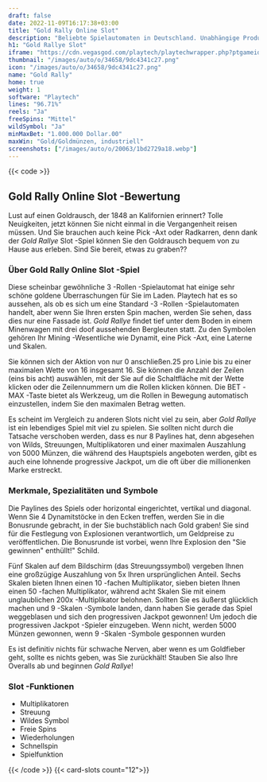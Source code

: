 ```yaml
---
draft: false
date: 2022-11-09T16:17:38+03:00
title: "Gold Rally Online Slot"
description: "Beliebte Spielautomaten in Deutschland. Unabhängige Produktbewertungen und exklusive Anmeldeangebote. Jetzt spielen!"
h1: "Gold Rallye Slot"
iframe: "https://cdn.vegasgod.com/playtech/playtechwrapper.php?ptgameid=grel"
thumbnail: "/images/auto/o/34658/9dc4341c27.png"
icon: "/images/auto/o/34658/9dc4341c27.png"
name: "Gold Rally"
home: true
weight: 1
software: "Playtech"
lines: "96.71%"
reels: "Ja"
freeSpins: "Mittel"
wildSymbol: "Ja"
minMaxBet: "1.000.000 Dollar.00"
maxWin: "Gold/Goldmünzen, industriell"
screenshots: ["/images/auto/o/20063/1bd2729a18.webp"]
---
```


{{< code >}}<h2>Gold Rally Online Slot -Bewertung</h2><p>Lust auf einen Goldrausch, der 1848 an Kalifornien erinnert? Tolle Neuigkeiten, jetzt können Sie nicht einmal in die Vergangenheit reisen müssen. Und Sie brauchen auch keine Pick -Axt oder Radkarren, denn dank der <em>Gold Rallye</em> Slot -Spiel können Sie den Goldrausch bequem von zu Hause aus erleben. Sind Sie bereit, etwas zu graben??</p><h3>Über Gold Rally Online Slot -Spiel</h3><p>Diese scheinbar gewöhnliche 3 -Rollen -Spielautomat hat einige sehr schöne goldene Überraschungen für Sie im Laden. Playtech hat es so aussehen, als ob es sich um eine Standard -3 -Rollen -Spielautomaten handelt, aber wenn Sie Ihren ersten Spin machen, werden Sie sehen, dass dies nur eine Fassade ist. <em>Gold Rallye</em> findet tief unter dem Boden in einem Minenwagen mit drei doof aussehenden Bergleuten statt. Zu den Symbolen gehören Ihr Mining -Wesentliche wie Dynamit, eine Pick -Axt, eine Laterne und Skalen.</p><p>Sie können sich der Aktion von nur 0 anschließen.25 pro Linie bis zu einer maximalen Wette von 16 insgesamt 16. Sie können die Anzahl der Zeilen (eins bis acht) auswählen, mit der Sie auf die Schaltfläche mit der Wette klicken oder die Zeilennummern um die Rollen klicken können. Die BET -MAX -Taste bietet als Werkzeug, um die Rollen in Bewegung automatisch einzustellen, indem Sie den maximalen Betrag wetten.</p><p>Es scheint im Vergleich zu anderen Slots nicht viel zu sein, aber <em>Gold Rallye</em> ist ein lebendiges Spiel mit viel zu spielen. Sie sollten nicht durch die Tatsache verschoben werden, dass es nur 8 Paylines hat, denn abgesehen von Wilds, Streuungen, Multiplikatoren und einer maximalen Auszahlung von 5000 Münzen, die während des Hauptspiels angeboten werden, gibt es auch eine lohnende progressive Jackpot, um die oft über die millionenken Marke erstreckt.</p><h3>Merkmale, Spezialitäten und Symbole</h3><p>Die Paylines des Spiels oder horizontal eingerichtet, vertikal und diagonal. Wenn Sie 4 Dynamitstöcke in den Ecken treffen, werden Sie in die Bonusrunde gebracht, in der Sie buchstäblich nach Gold graben! Sie sind für die Festlegung von Explosionen verantwortlich, um Geldpreise zu veröffentlichen. Die Bonusrunde ist vorbei, wenn Ihre Explosion den "Sie gewinnen" enthüllt!" Schild.</p><p>Fünf Skalen auf dem Bildschirm (das Streuungssymbol) vergeben Ihnen eine großzügige Auszahlung von 5x Ihren ursprünglichen Anteil. Sechs Skalen bieten Ihnen einen 10 -fachen Multiplikator, sieben bieten Ihnen einen 50 -fachen Multiplikator, während acht Skalen Sie mit einem unglaublichen 200x -Multiplikator belohnen. Sollten Sie es äußerst glücklich machen und 9 -Skalen -Symbole landen, dann haben Sie gerade das Spiel weggeblasen und sich den progressiven Jackpot gewonnen! Um jedoch die progressiven Jackpot -Spieler einzugeben. Wenn nicht, werden 5000 Münzen gewonnen, wenn 9 -Skalen -Symbole gesponnen wurden</p><p>Es ist definitiv nichts für schwache Nerven, aber wenn es um Goldfieber geht, sollte es nichts geben, was Sie zurückhält! Stauben Sie also Ihre Overalls ab und beginnen <em>Gold Rallye</em>!</p><h3>
Slot -Funktionen</h3><ul>
<li></span>
Multiplikatoren</li>
<li></span>
Streuung</li>
<li></span>
Wildes Symbol</li>
<li></span>
Freie Spins</li>
<li></span>
Wiederholungen</li>
<li></span>
Schnellspin</li>
<li></span>
Spielfunktion</li></ul>{{< /code >}}
{{< card-slots count="12">}}